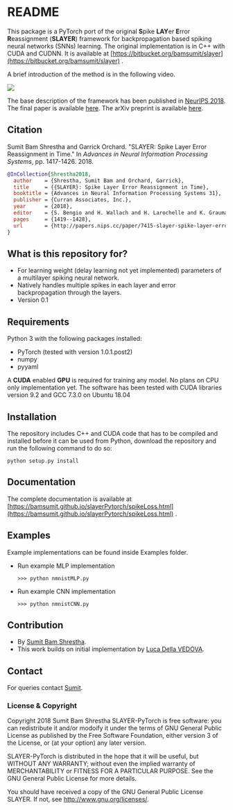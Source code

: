 # README #
This package is a PyTorch port of the original **S**pike **LAY**er **E**rror **R**eassignment (**SLAYER**) framework for backpropagation based spiking neural networks (SNNs) learning.
The original implementation is in C++ with CUDA and CUDNN. 
It is available at [https://bitbucket.org/bamsumit/slayer](https://bitbucket.org/bamsumit/slayer) .

A brief introduction of the method is in the following video.

[![](http://img.youtube.com/vi/JGdatqqci5o/0.jpg)](http://www.youtube.com/watch?v=JGdatqqci5o "")

The base description of the framework has been published in [NeurIPS 2018](https://nips.cc/Conferences/2018/Schedule?showEvent=11157).
The final paper is available [here](http://papers.nips.cc/paper/7415-slayer-spike-layer-error-reassignment-in-time.pdf).
The arXiv preprint is available [here](https://arxiv.org/abs/1810.08646).

## Citation ##
Sumit Bam Shrestha and Garrick Orchard. "SLAYER: Spike Layer Error Reassignment in Time." 
In _Advances in Neural Information Processing Systems_, pp. 1417-1426. 2018.

```bibtex
@InCollection{Shrestha2018,
  author    = {Shrestha, Sumit Bam and Orchard, Garrick},
  title     = {{SLAYER}: Spike Layer Error Reassignment in Time},
  booktitle = {Advances in Neural Information Processing Systems 31},
  publisher = {Curran Associates, Inc.},
  year      = {2018},
  editor    = {S. Bengio and H. Wallach and H. Larochelle and K. Grauman and N. Cesa-Bianchi and R. Garnett},
  pages     = {1419--1428},
  url       = {http://papers.nips.cc/paper/7415-slayer-spike-layer-error-reassignment-in-time.pdf},
}
```

## What is this repository for? ##

* For learning weight (delay learning not yet implemented) parameters of a multilayer spiking neural network.
* Natively handles multiple spikes in each layer and error backpropagation through the layers. 
* Version 0.1

## Requirements
Python 3 with the following packages installed:

* PyTorch (tested with version 1.0.1.post2)
* numpy
* pyyaml

A **CUDA** enabled **GPU** is required for training any model.
No plans on CPU only implementation yet.
The software has been tested with CUDA libraries version 9.2 and GCC 7.3.0 on Ubuntu 18.04

## Installation
The repository includes C++ and CUDA code that has to be compiled and installed before it can be used from Python, download the repository and run the following command to do so:

`python setup.py install`

## Documentation
The complete documentation is available at [https://bamsumit.github.io/slayerPytorch/spikeLoss.html](https://bamsumit.github.io/slayerPytorch/spikeLoss.html) .

## Examples
Example implementations can be found inside Examples folder.

* Run example MLP implementation

	`>>> python nmnistMLP.py`
	
* Run example CNN implementation
	
	`>>> python nmnistCNN.py`

## Contribution
* By [Sumit Bam Shrestha](mailto:bam_sumit@hotmail.com).
* This work builds on initial implementation by [Luca Della VEDOVA](mailto:lucadellavr@gmail.com).

## Contact
For queries contact [Sumit](mailto:bam_sumit@hotmail.com).

### License & Copyright ###
Copyright 2018 Sumit Bam Shrestha
SLAYER-PyTorch is free software: you can redistribute it and/or modoify it under the terms of 
GNU General Public License as published by the Free Software Foundation, 
either version 3 of the License, or (at your option) any later version.

SLAYER-PyTorch is distributed in the hope that it will be useful,
but WITHOUT ANY WARRANTY; without even the implied warranty of MERCHANTABILITY or 
FITNESS FOR A PARTICULAR PURPOSE. 
See the GNU General Public License for more details.

You should have received a copy of the GNU General Public License SLAYER.
If not, see http://www.gnu.org/licenses/.
